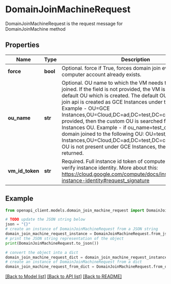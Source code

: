 # DomainJoinMachineRequest

DomainJoinMachineRequest is the request message for DomainJoinMachine method

## Properties

Name | Type | Description | Notes
------------ | ------------- | ------------- | -------------
**force** | **bool** | Optional. force if True, forces domain join even if the computer account already exists. | [optional] 
**ou_name** | **str** | Optional. OU name to which the VM needs to be domain joined. If the field is not provided, the VM is joined to the default OU which is created. The default OU for the domain join api is created as GCE Instances under the Cloud OU. Example - OU&#x3D;GCE Instances,OU&#x3D;Cloud,DC&#x3D;ad,DC&#x3D;test,DC&#x3D;com If the field is provided, then the custom OU is searched for under GCE Instances OU. Example - if ou_name&#x3D;test_ou then the VM is domain joined to the following OU: OU&#x3D;test_ou,OU&#x3D;GCE Instances,OU&#x3D;Cloud,DC&#x3D;ad,DC&#x3D;test,DC&#x3D;com if present. If OU is not present under GCE Instances, then error is returned. | [optional] 
**vm_id_token** | **str** | Required. Full instance id token of compute engine VM to verify instance identity. More about this: https://cloud.google.com/compute/docs/instances/verifying-instance-identity#request_signature | [optional] 

## Example

```python
from openapi_client.models.domain_join_machine_request import DomainJoinMachineRequest

# TODO update the JSON string below
json = "{}"
# create an instance of DomainJoinMachineRequest from a JSON string
domain_join_machine_request_instance = DomainJoinMachineRequest.from_json(json)
# print the JSON string representation of the object
print(DomainJoinMachineRequest.to_json())

# convert the object into a dict
domain_join_machine_request_dict = domain_join_machine_request_instance.to_dict()
# create an instance of DomainJoinMachineRequest from a dict
domain_join_machine_request_from_dict = DomainJoinMachineRequest.from_dict(domain_join_machine_request_dict)
```
[[Back to Model list]](../README.md#documentation-for-models) [[Back to API list]](../README.md#documentation-for-api-endpoints) [[Back to README]](../README.md)


